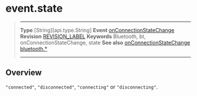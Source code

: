# event.state

> --------------------- ------------------------------------------------------------------------------------------
> __Type__              [String][api.type.String]
> __Event__             [onConnectionStateChange](/plugin.bluetooth.type.Server.event.onConnectionStateChange.md)
> __Revision__          [REVISION_LABEL](REVISION_URL)
> __Keywords__          Bluetooth, bt, onConnectionStateChange, state
> __See also__          [onConnectionStateChange](/plugin.bluetooth.type.Server.event.onConnectionStateChange.md)
>						[bluetooth.*](/plugin.bluetooth.md)
> --------------------- ------------------------------------------------------------------------------------------

## Overview

`"connected"`, `"disconnected"`, `"connecting"` or `"disconnecting"`.